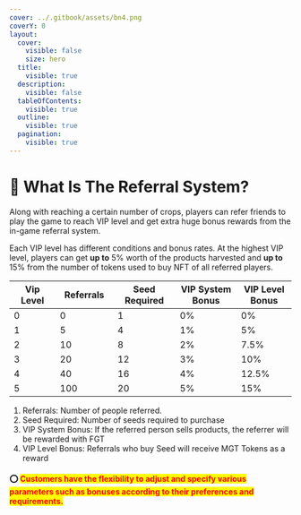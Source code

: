 ```yaml
---
cover: ../.gitbook/assets/bn4.png
coverY: 0
layout:
  cover:
    visible: false
    size: hero
  title:
    visible: true
  description:
    visible: false
  tableOfContents:
    visible: true
  outline:
    visible: true
  pagination:
    visible: true
---
```


# 🤝 What Is The Referral System?

Along with reaching a certain number of crops, players can refer friends to play the game to reach VIP level and get extra huge bonus rewards from the in-game referral system.&#x20;

Each VIP level has different conditions and bonus rates. At the highest VIP level, players can get **up to** 5% worth of the products harvested and **up to** 15% from the number of tokens used to buy NFT of all referred players.

<table data-full-width="false"><thead><tr><th width="128">Vip Level</th><th width="127">Referrals</th><th width="158">Seed Required</th><th width="179">VIP System Bonus</th><th width="159">VIP Level Bonus</th></tr></thead><tbody><tr><td>0</td><td>0</td><td>1</td><td>0%</td><td>0%</td></tr><tr><td>1</td><td>5</td><td>4</td><td>1%</td><td>5%</td></tr><tr><td>2</td><td>10</td><td>8</td><td>2%</td><td>7.5%</td></tr><tr><td>3</td><td>20</td><td>12</td><td>3%</td><td>10%</td></tr><tr><td>4</td><td>40</td><td>16</td><td>4%</td><td>12.5%</td></tr><tr><td>5</td><td>100</td><td>20</td><td>5%</td><td>15%</td></tr></tbody></table>

1. Referrals: Number of people referred.&#x20;
2. Seed Required: Number of seeds required to purchase&#x20;
3. VIP System Bonus: If the referred person sells products, the referrer will be rewarded with FGT&#x20;
4. VIP Level Bonus: Referrals who buy Seed will receive MGT Tokens as a reward

#### ⭕ <mark style="color:red;">**Customers have the flexibility to adjust and specify various parameters such as bonuses according to their preferences and requirements.**</mark>
